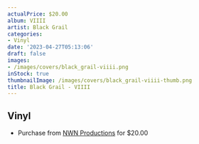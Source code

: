 ```yaml
---
actualPrice: $20.00
album: VIIII
artist: Black Grail
categories:
- Vinyl
date: '2023-04-27T05:13:06'
draft: false
images:
- /images/covers/black_grail-viiii.png
inStock: true
thumbnailImage: /images/covers/black_grail-viiii-thumb.png
title: Black Grail - VIIII
---
```


## Vinyl
* Purchase from [NWN Productions](http://shop.nwnprod.com/index.php?route=product/product&path=75&product_id=28070&sort=pd.name&order=ASC) for $20.00
